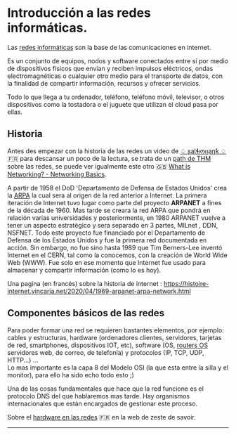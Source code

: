 # Introducción a las redes informáticas.

Las [redes informáticas](https://es.wikipedia.org/wiki/Red_de_computadoras) son la base de las comunicaciones en internet. 

Es un conjunto de equipos, nodos y software conectados entre sí por medio de dispositivos físicos que envían y reciben impulsos eléctricos, ondas electromagnéticas o cualquier otro medio para el transporte de datos, con la finalidad de compartir información, recursos y ofrecer servicios.

Todo lo que llega a tu ordenador, teléfono, teléfono móvil, televisor, o otros dispositivos como la tostadora o el juguete que utilizan el cloud pasa por ellas.

## Historia

Antes des empezar con la historia de las redes un video de [♤ ʂąƖɬıოცąŋƙ ♤](https://www.youtube.com/watch?v=vDW0w9SwThU) :fr: para descansar un poco de la lectura, se trata de un [path de THM](https://tryhackme.com/room/whatisnetworking) sobre las redes, se puede ver igualmente este otro :gb: [What is Networking? - Networking Basics](https://www.youtube.com/watch?v=42u_2e6eNF4).

A partir de 1958 el DoD 'Departamento de Defensa de Estados Unidos' crea la [ARPA](https://es.wikipedia.org/wiki/Agencia_de_Proyectos_de_Investigaci%C3%B3n_Avanzados_de_Defensa) la cual sera al origen de la red anterior a Internet. La primera iteración de Internet tuvo lugar como parte del proyecto **ARPANET** a fines de la década de 1960. Mas tarde se creara la red ARPA que pondrá en relación varias universidades y posteriormente, en 1980 ARPANET vuelve a tener un aspecto estratégico y sera separado en 3 partes, MILnet , DDN, NSFNET. Todo este proyecto fue financiado por el Departamento de Defensa de los Estados Unidos y fue la primera red documentada en acción. Sin embargo, no fue sino hasta 1989 que Tim Berners-Lee inventó Internet en el CERN, tal como la conocemos, con la creación de World Wide Web (WWW). Fue solo en ese momento que Internet fue usado para almacenar y compartir información (como lo es hoy).

Una pagina (en francés) sobre la historia de internet : <https://histoire-internet.vincaria.net/2020/04/1969-arpanet-arpa-network.html>

## Componentes básicos de las redes

Para poder formar una red se requieren bastantes elementos, por ejemplo: cables y estructuras, hardware (ordenadores clientes, servidores, tarjetas de red, smartphones, dispositivos IOT, etc), software (OS, [routers OS](https://www.networkstraining.com/best-open-source-router-os/) servidores web, de correo, de telefonía) y protocolos (IP, TCP, UDP, HTTP...) ...  
Lo mas importante es la capa 8 del Modelo OSI (la que esta entre la silla y el monitor), para ello ha sido echo todo esto ;)

Una de las cosas fundamentales que hace que la red funcione es el protocolo DNS del que hablaremos mas tarde. Hay organismos internacionales que están encargados de gestionar este proceso. 

Sobre el [hardware en las redes](https://zestedesavoir.com/tutoriels/2789/les-reseaux-de-zero/le-concept-et-les-bases/construire-un-reseau-le-materiel/) :fr: en la web de zeste de savoir.

---


